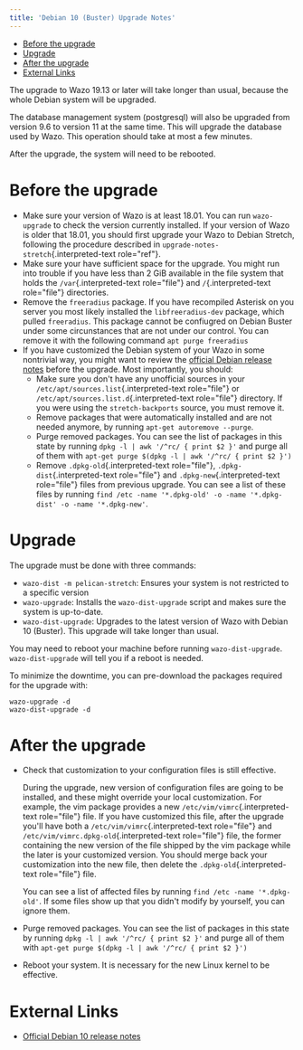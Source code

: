```yaml
---
title: 'Debian 10 (Buster) Upgrade Notes'
---
```


-   [Before the upgrade](#before-the-upgrade)
-   [Upgrade](#upgrade)
-   [After the upgrade](#after-the-upgrade)
-   [External Links](#external-links)

The upgrade to Wazo 19.13 or later will take longer than usual, because
the whole Debian system will be upgraded.

The database management system (postgresql) will also be upgraded from
version 9.6 to version 11 at the same time. This will upgrade the
database used by Wazo. This operation should take at most a few minutes.

After the upgrade, the system will need to be rebooted.

Before the upgrade
==================

-   Make sure your version of Wazo is at least 18.01. You can run
    `wazo-upgrade` to check the version currently installed. If your
    version of Wazo is older that 18.01, you should first upgrade your
    Wazo to Debian Stretch, following the procedure described in
    `upgrade-notes-stretch`{.interpreted-text role="ref"}.
-   Make sure your have sufficient space for the upgrade. You might run
    into trouble if you have less than 2 GiB available in the file
    system that holds the `/var`{.interpreted-text role="file"} and
    `/`{.interpreted-text role="file"} directories.
-   Remove the `freeradius` package. If you have recompiled Asterisk on
    you server you most likely installed the `libfreeradius-dev`
    package, which pulled `freeradius`. This package cannot be
    confiugred on Debian Buster under some circunstances that are not
    under our control. You can remove it with the following command
    `apt purge freeradius`
-   If you have customized the Debian system of your Wazo in some
    nontrivial way, you might want to review the [official Debian
    release notes](https://www.debian.org/releases/buster/releasenotes)
    before the upgrade. Most importantly, you should:
    -   Make sure you don\'t have any unofficial sources in your
        `/etc/apt/sources.list`{.interpreted-text role="file"} or
        `/etc/apt/sources.list.d`{.interpreted-text role="file"}
        directory. If you were using the `stretch-backports` source, you
        must remove it.
    -   Remove packages that were automatically installed and are not
        needed anymore, by running `apt-get autoremove --purge`.
    -   Purge removed packages. You can see the list of packages in this
        state by running `dpkg -l | awk '/^rc/ { print $2 }'` and purge
        all of them with
        `apt-get purge $(dpkg -l | awk '/^rc/ { print $2 }')`
    -   Remove `.dpkg-old`{.interpreted-text role="file"},
        `.dpkg-dist`{.interpreted-text role="file"} and
        `.dpkg-new`{.interpreted-text role="file"} files from previous
        upgrade. You can see a list of these files by running
        `find /etc -name '*.dpkg-old' -o -name '*.dpkg-dist' -o -name '*.dpkg-new'`.

Upgrade
=======

The upgrade must be done with three commands:

-   `wazo-dist -m pelican-stretch`: Ensures your system is not
    restricted to a specific version
-   `wazo-upgrade`: Installs the `wazo-dist-upgrade` script and makes
    sure the system is up-to-date.
-   `wazo-dist-upgrade`: Upgrades to the latest version of Wazo with
    Debian 10 (Buster). This upgrade will take longer than usual.

You may need to reboot your machine before running `wazo-dist-upgrade`.
`wazo-dist-upgrade` will tell you if a reboot is needed.

To minimize the downtime, you can pre-download the packages required for
the upgrade with:

    wazo-upgrade -d
    wazo-dist-upgrade -d

After the upgrade
=================

-   Check that customization to your configuration files is still
    effective.

    During the upgrade, new version of configuration files are going to
    be installed, and these might override your local customization. For
    example, the vim package provides a new
    `/etc/vim/vimrc`{.interpreted-text role="file"} file. If you have
    customized this file, after the upgrade you\'ll have both a
    `/etc/vim/vimrc`{.interpreted-text role="file"} and
    `/etc/vim/vimrc.dpkg-old`{.interpreted-text role="file"} file, the
    former containing the new version of the file shipped by the vim
    package while the later is your customized version. You should merge
    back your customization into the new file, then delete the
    `.dpkg-old`{.interpreted-text role="file"} file.

    You can see a list of affected files by running
    `find /etc -name '*.dpkg-old'`. If some files show up that you
    didn\'t modify by yourself, you can ignore them.

-   Purge removed packages. You can see the list of packages in this
    state by running `dpkg -l | awk '/^rc/ { print $2 }'` and purge all
    of them with `apt-get purge $(dpkg -l | awk '/^rc/ { print $2 }')`
-   Reboot your system. It is necessary for the new Linux kernel to be
    effective.

External Links
==============

-   [Official Debian 10 release
    notes](https://www.debian.org/releases/buster/releasenotes)
